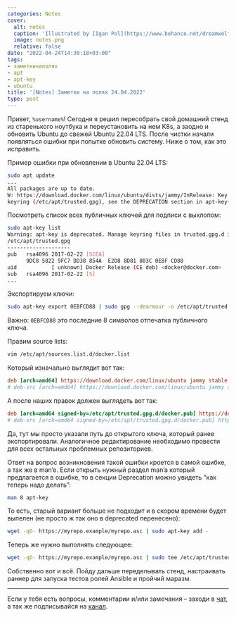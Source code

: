 ```yaml
---
categories: Notes
cover:
  alt: notes
  caption: 'Illustrated by [Igan Pol](https://www.behance.net/dreamwolf97d61e)'
  image: notes.png
  relative: false
date: "2022-04-24T14:30:18+03:00"
tags:
- заметкинаполях
- apt
- apt-key
- ubuntu
title: '[Notes] Заметки на полях 24.04.2022'
type: post
---
```


Привет, `%username%`! Сегодня я решил пересобрать свой домашний стенд из старенького ноутбука и переустановить на
нем K8s, а заодно и обновить Ubuntu до свежей Ubuntu 22.04 LTS. После чистки начали появляться ошибки при попытке
обновить систему. Ниже о том, как это исправить.

Пример ошибки при обновлении в Ubuntu 22.04 LTS:

```bash
sudo apt update
...
All packages are up to date.
W: https://download.docker.com/linux/ubuntu/dists/jammy/InRelease: Key is stored in legacy trusted.gpg
keyring (/etc/apt/trusted.gpg), see the DEPRECATION section in apt-key(8) for details.
```

Посмотреть список всех публичных ключей для подписи с выхлопом:

```bash
sudo apt-key list
Warning: apt-key is deprecated. Manage keyring files in trusted.gpg.d instead (see apt-key(8)).
/etc/apt/trusted.gpg
--------------------
pub   rsa4096 2017-02-22 [SCEA]
      9DC8 5822 9FC7 DD38 854A  E2D8 8D81 803C 0EBF CD88
uid           [ unknown] Docker Release (CE deb) <docker@docker.com>
sub   rsa4096 2017-02-22 [S]
...
```

Экспортируем ключи:

```bash
sudo apt-key export 0EBFCD88 | sudo gpg --dearmour -o /etc/apt/trusted.gpg.d/docker.pub
```

Важно: `0EBFCD88` это последние 8 символов отпечатка публичного ключа.

Правим source lists:

```bash
vim /etc/apt/sources.list.d/docker.list
```

Который изначально выглядит вот так:

```ini
deb [arch=amd64] https://download.docker.com/linux/ubuntu jammy stable
# deb-src [arch=amd64] https://download.docker.com/linux/ubuntu jammy stable
```

А после наших правок должен выглядеть вот так:

```ini
deb [arch=amd64 signed-by=/etc/apt/trusted.gpg.d/docker.pub] https://download.docker.com/linux/ubuntu jammy stable
# deb-src [arch=amd64 signed-by=/etc/apt/trusted.gpg.d/docker.pub] https://download.docker.com/linux/ubuntu jammy stable
```

Да, тут мы просто указали путь до открытого ключа, который ранее экспортировали. Аналогичное редактирование
необходимо провести для всех остальных проблемных репозиториев.

Ответ на вопрос возникновения такой ошибки кроется в самой ошибке, а так же в man’e. Если открыть нужный раздел
man’a который предлагается в ошибке, то в секции Deprecation можно увидеть “как теперь надо делать”:

```bash
man 8 apt-key
```

То есть, старый вариант больше не подходит и в скором времени будет выпелен (не просто ж так оно в deprecated перенесено):

```bash
wget -qO- https://myrepo.example/myrepo.asc | sudo apt-key add -
```

Теперь же нужно выполнять следующее:

```bash
wget -qO- https://myrepo.example/myrepo.asc | sudo tee /etc/apt/trusted.gpg.d/myrepo.asc
```

Собственно вот и всё. Пойду дальше переделывать стенд, настраивать раннер для запуска тестов ролей Ansible и пройчий маразм.

---

Если у тебя есть вопросы, комментарии и/или замечания – заходи в [чат](https://ttttt.me/jtprogru_chat), а так же подписывайся на [канал](https://ttttt.me/jtprogru_channel).
